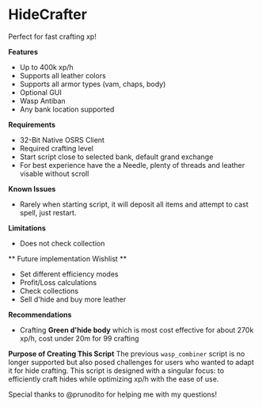 # HideCrafter

Perfect for fast crafting xp! 

**Features**
- Up to 400k xp/h 
- Supports all leather colors
- Supports all armor types (vam, chaps, body)
- Optional GUI
- Wasp Antiban
- Any bank location supported

**Requirements**
- 32-Bit Native OSRS Client
- Required crafting level
- Start script close to selected bank, default grand exchange
- For best experience have the a Needle, plenty of threads and leather visable without scroll

**Known Issues**
- Rarely when starting script, it will deposit all items and attempt to cast spell, just restart.

**Limitations**
- Does not check collection

** Future implementation Wishlist **
- Set different efficiency modes
- Profit/Loss calculations
- Check collections
- Sell d'hide and buy more leather

**Recommendations**
- Crafting __Green d'hide body__ which is most cost effective for about 270k xp/h, cost under 20m for 99 crafting

**Purpose of Creating This Script**
The previous `wasp_combiner` script is no longer supported but also posed challenges for users who wanted to adapt it for hide crafting. This script is designed with a singular focus: to efficiently craft hides while optimizing xp/h with the ease of use.

Special thanks to @prunodito for helping me with my questions!
